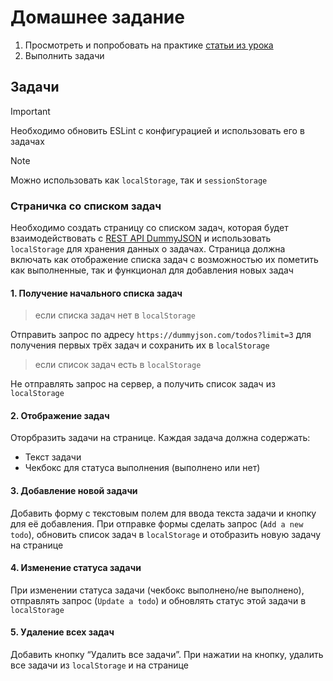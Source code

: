# Домашнее задание

1. Просмотреть и попробовать на практике [статьи из урока](agenda.md)
2. Выполнить задачи

## Задачи

> [!IMPORTANT]
> Необходимо обновить ESLint с конфигурацией и использовать его в задачах

> [!NOTE]
> Можно использовать как `localStorage`, так и `sessionStorage`

### Страничка со списком задач

Необходимо создать страницу со списком задач, которая будет взаимодействовать с [REST API DummyJSON](https://dummyjson.com/docs/todos) и использовать `localStorage` для хранения данных о задачах. Страница должна включать как отображение списка задач с возможностью их пометить как выполненные, так и функционал для добавления новых задач

#### 1. Получение начального списка задач

> если списка задач нет в `localStorage`

Отправить запрос по адресу `https://dummyjson.com/todos?limit=3` для получения первых трёх задач и сохранить их в `localStorage`

> если список задач есть в `localStorage`

Не отправлять запрос на сервер, а получить список задач из `localStorage`

#### 2. Отображение задач

Оторбразить задачи на странице. Каждая задача должна содержать:

- Текст задачи
- Чекбокс для статуса выполнения (выполнено или нет)

#### 3. Добавление новой задачи

Добавить форму с текстовым полем для ввода текста задачи и кнопку для её добавления. При отправке формы сделать запрос (`Add a new todo`), обновить список задач в `localStorage` и отобразить новую задачу на странице

#### 4. Изменение статуса задачи

При изменении статуса задачи (чекбокс выполнено/не выполнено), отправлять запрос (`Update a todo`) и обновлять статус этой задачи в `localStorage`

#### 5. Удаление всех задач

Добавить кнопку “Удалить все задачи”. При нажатии на кнопку, удалить все задачи из `localStorage` и на странице